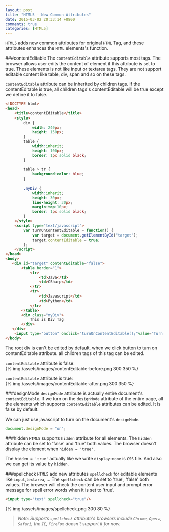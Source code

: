 ```yaml
---
layout: post
title: "HTML5 - New Common Attributes"
date: 2015-03-02 20:33:14 +0800
comments: true
categories: [HTML5]
---
```

`HTML5` adds new common attributes for original `HTML` Tag, and these attributes enhances the `HTML` elements's function.   

###contentEditable
The `contentEditable` attribute supports most tags. The browser allows user edits the content of element if this attribute is set to true. These elements is not like input or textarea tags. They are not support editable content like table, div, span and so on these tags.   

<!-- more -->

`contentEditable` attribute can be inherited by children tags. If the contentEditable is true, all children tags's contentEditable will be true except we define it to false.   

``` html
<!DOCTYPE html>
<head>
    <title>contentEditable</title>
    <style>
        div {
            width: 240px;
            height: 150px;
        }
        table {
            width:inherit;
            height: 100px;
            border: 1px solid black;
        }
        
        table > tr {
            background-color: blue;
        }
        
        .myDiv {
            width:inherit;
            height: 30px;
            line-height: 30px;
            margin-top:10px;
            border: 1px solid black;
        }
    </style>
    <script type="text/javascript">
        var turnOnContentEditable = function() {
            var target = document.getElementById("target");
            target.contentEditable = true;
        };
    </script>
</head>
<body>
   <div id="target" contentEditable="false">
       <table border="1">
           <tr>
               <td>Java</td>
               <td>CSharp</td>
           </tr>
           <tr>
               <td>Javascript</td>
               <td>Python</td>
           </tr>
       </table>
       <div class="myDiv">
           This is Div Tag
       </div>
   </div>
    <input type="button" onclick="turnOnContentEditable();"value="Turn On Edit Mode"></input>
</body>
```

The root div is can't be edited by default. when we click button to turn on contentEditable attribute. all children tags of this tag can be edited.   

`contentEditable` attribute is false:   
{% img /assets/images/contentEditable-before.png 300 350 %}  

`contentEditable` attribute is true:   
{% img /assets/images/contentEditable-after.png 300 350 %}  

###designMode
`designMode` attribute is actually entire document's `contentEditable`. If we turn on the `designMode` attribute of the entire page, all the elements which supports `contentEditable` attributes can be edited. It is false by default.    

We can just use javascript to turn on the document's `designMode`.   

``` javascript
document.designMode = "on";
```

###hidden
`HTML5` supports `hidden` attribute for all elements. The `hidden` attribute can be set to 'false' and 'true' both values. The browser doesn't display the element when `hidden = 'true'`.   

The `hidden = 'true'` actually like we write `display:none` is `CSS` file. And also we can get its value by `hidden`.

###spellcheck
`HTML5` add new attributes `spellcheck` for editable elements like `input`,`textarea`, ... The `spellcheck` can be set to 'true', 'false' both values. The browser will check the content user input and prompt error message for spell error words when it is set to 'true'. 

``` html
<input type="text" spellcheck="true"/>
```   
{% img /assets/images/spellcheck.png 300 80 %}
>*Note: Supports `spellcheck` attribute's browsers include `Chrome`, `Opera`, `Safari`, the `IE`, `FireFox` doesn't support it for now.*
